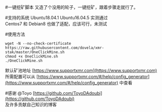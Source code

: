 #一键挖矿脚本
又造了个没用的轮子，一键挖矿，跟着步骤走就行了。

#支持的系统
Ubuntu18.04.1  Ubuntu16.04.5 实测通过
<br>Centos7 和 Debian8 也做了适配，应该可行，未测试

#使用方法
```
wget -N --no-check-certificate https://raw.githubusercontent.com/dovela/xmr-stak/master/OneClickMine.sh
chmod +x OneClickMine.sh
./OneClickMine.sh
```
默认矿池地址 [https://www.supportxmr.com](https://www.supportxmr.com)
<br>所需配置可以从 [https://www.supportxmr.com/#/help/config_generator](https://www.supportxmr.com/#/help/config_generator) 中查看

#感谢
@Toyo [https://github.com/ToyoDAdoubi](https://github.com/ToyoDAdoubi)
<br>及许多贡献自己知识的博客